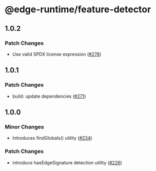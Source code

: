 # @edge-runtime/feature-detector

## 1.0.2

### Patch Changes

- Use valid SPDX license expression ([#276](https://github.com/vercel/edge-runtime/pull/276))

## 1.0.1

### Patch Changes

- build: update dependencies ([#271](https://github.com/vercel/edge-runtime/pull/271))

## 1.0.0

### Minor Changes

- Introduces findGlobals() utility ([#234](https://github.com/vercel/edge-runtime/pull/234))

### Patch Changes

- introduce hasEdgeSignature detection utility ([#226](https://github.com/vercel/edge-runtime/pull/226))
